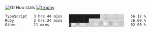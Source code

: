 ![GitHub stats](https://github-readme-stats.vercel.app/api?username=ksk001100&show_icons=true&theme=tokyonight)
[![trophy](https://github-profile-trophy.vercel.app/?username=ksk001100&theme=onedark)](https://github.com/ryo-ma/github-profile-trophy)

<!--START_SECTION:waka-->

```text
TypeScript   3 hrs 44 mins   ██████████████░░░░░░░░░░░   56.12 %
Ruby         2 hrs 24 mins   █████████░░░░░░░░░░░░░░░░   36.09 %
Other        11 mins         ▓░░░░░░░░░░░░░░░░░░░░░░░░   02.90 %
```

<!--END_SECTION:waka-->
